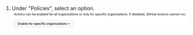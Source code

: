 1. Under "Policies", select an option. ![Enable, disable, or limits actions for this enterprise account](/assets/images/help/settings/actions-enable-enterprise-account.png)